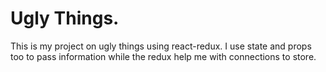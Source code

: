 # Ugly Things.

<p>This is my project on ugly things using react-redux. I use state and props too to pass information while the redux help me with connections to store.</p>
